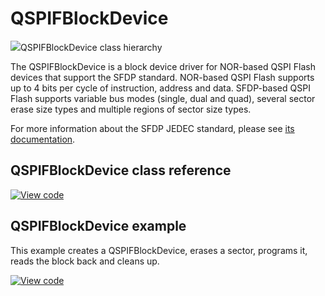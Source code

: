 # QSPIFBlockDevice

<span class="images">![](https://os.mbed.com/docs/mbed-os/v6.0/mbed-os-api-doxy/class_q_s_p_i_f_block_device.png)<span>QSPIFBlockDevice class hierarchy</span></span>


The QSPIFBlockDevice is a block device driver for NOR-based QSPI Flash devices that support the SFDP standard. NOR-based QSPI Flash supports up to 4 bits per cycle of instruction, address and data. SFDP-based QSPI Flash supports variable bus modes (single, dual and quad), several sector erase size types and multiple regions of sector size types.

For more information about the SFDP JEDEC standard, please see [its documentation](https://www.jedec.org/system/files/docs/JESD216C.pdf).

## QSPIFBlockDevice class reference

[![View code](https://www.mbed.com/embed/?type=library)](https://os.mbed.com/docs/mbed-os/v6.0/mbed-os-api-doxy/class_q_s_p_i_f_block_device.html)

## QSPIFBlockDevice example

This example creates a QSPIFBlockDevice, erases a sector, programs it, reads the block back and cleans up.

[![View code](https://www.mbed.com/embed/?url=https://github.com/ARMmbed/mbed-os-snippet-QSPIFBlockDevice_ex_1/tree/v6.0)](https://github.com/ARMmbed/mbed-os-snippet-QSPIFBlockDevice_ex_1/blob/v6.0/main.cpp)

